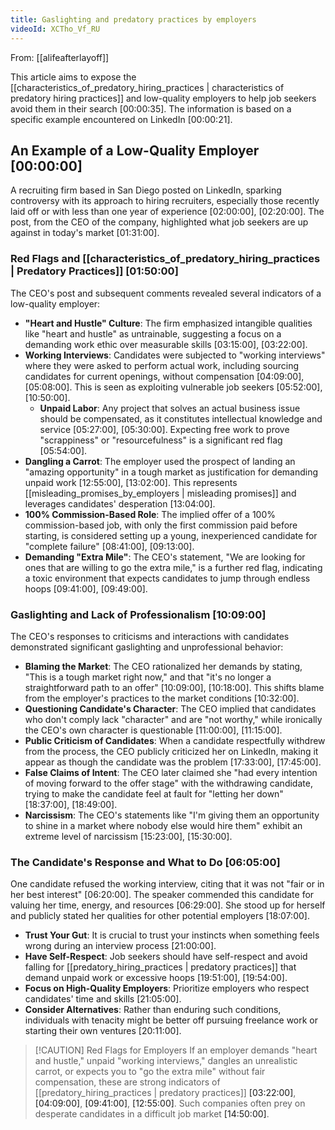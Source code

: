 ```yaml
---
title: Gaslighting and predatory practices by employers
videoId: XCTho_Vf_RU
---
```


From: [[alifeafterlayoff]] <br/> 

This article aims to expose the [[characteristics_of_predatory_hiring_practices | characteristics of predatory hiring practices]] and low-quality employers to help job seekers avoid them in their search <a class="yt-timestamp" data-t="00:00:35">[00:00:35]</a>. The information is based on a specific example encountered on LinkedIn <a class="yt-timestamp" data-t="00:00:21">[00:00:21]</a>.

## An Example of a Low-Quality Employer <a class="yt-timestamp" data-t="00:00:00">[00:00:00]</a>

A recruiting firm based in San Diego posted on LinkedIn, sparking controversy with its approach to hiring recruiters, especially those recently laid off or with less than one year of experience <a class="yt-timestamp" data-t="02:00:00">[02:00:00]</a>, <a class="yt-timestamp" data-t="02:20:00">[02:20:00]</a>. The post, from the CEO of the company, highlighted what job seekers are up against in today's market <a class="yt-timestamp" data-t="01:31:00">[01:31:00]</a>.

### Red Flags and [[characteristics_of_predatory_hiring_practices | Predatory Practices]] <a class="yt-timestamp" data-t="01:50:00">[01:50:00]</a>

The CEO's post and subsequent comments revealed several indicators of a low-quality employer:

*   **"Heart and Hustle" Culture**: The firm emphasized intangible qualities like "heart and hustle" as untrainable, suggesting a focus on a demanding work ethic over measurable skills <a class="yt-timestamp" data-t="03:15:00">[03:15:00]</a>, <a class="yt-timestamp" data-t="03:22:00">[03:22:00]</a>.
*   **Working Interviews**: Candidates were subjected to "working interviews" where they were asked to perform actual work, including sourcing candidates for current openings, without compensation <a class="yt-timestamp" data-t="04:09:00">[04:09:00]</a>, <a class="yt-timestamp" data-t="05:08:00">[05:08:00]</a>. This is seen as exploiting vulnerable job seekers <a class="yt-timestamp" data-t="05:52:00">[05:52:00]</a>, <a class="yt-timestamp" data-t="10:50:00">[10:50:00]</a>.
    *   **Unpaid Labor**: Any project that solves an actual business issue should be compensated, as it constitutes intellectual knowledge and service <a class="yt-timestamp" data-t="05:27:00">[05:27:00]</a>, <a class="yt-timestamp" data-t="05:30:00">[05:30:00]</a>. Expecting free work to prove "scrappiness" or "resourcefulness" is a significant red flag <a class="yt-timestamp" data-t="05:54:00">[05:54:00]</a>.
*   **Dangling a Carrot**: The employer used the prospect of landing an "amazing opportunity" in a tough market as justification for demanding unpaid work <a class="yt-timestamp" data-t="12:55:00">[12:55:00]</a>, <a class="yt-timestamp" data-t="13:02:00">[13:02:00]</a>. This represents [[misleading_promises_by_employers | misleading promises]] and leverages candidates' desperation <a class="yt-timestamp" data-t="13:04:00">[13:04:00]</a>.
*   **100% Commission-Based Role**: The implied offer of a 100% commission-based job, with only the first commission paid before starting, is considered setting up a young, inexperienced candidate for "complete failure" <a class="yt-timestamp" data-t="08:41:00">[08:41:00]</a>, <a class="yt-timestamp" data-t="09:13:00">[09:13:00]</a>.
*   **Demanding "Extra Mile"**: The CEO's statement, "We are looking for ones that are willing to go the extra mile," is a further red flag, indicating a toxic environment that expects candidates to jump through endless hoops <a class="yt-timestamp" data-t="09:41:00">[09:41:00]</a>, <a class="yt-timestamp" data-t="09:49:00">[09:49:00]</a>.

### Gaslighting and Lack of Professionalism <a class="yt-timestamp" data-t="10:09:00">[10:09:00]</a>

The CEO's responses to criticisms and interactions with candidates demonstrated significant gaslighting and unprofessional behavior:

*   **Blaming the Market**: The CEO rationalized her demands by stating, "This is a tough market right now," and that "it's no longer a straightforward path to an offer" <a class="yt-timestamp" data-t="10:09:00">[10:09:00]</a>, <a class="yt-timestamp" data-t="10:18:00">[10:18:00]</a>. This shifts blame from the employer's practices to the market conditions <a class="yt-timestamp" data-t="10:32:00">[10:32:00]</a>.
*   **Questioning Candidate's Character**: The CEO implied that candidates who don't comply lack "character" and are "not worthy," while ironically the CEO's own character is questionable <a class="yt-timestamp" data-t="11:00:00">[11:00:00]</a>, <a class="yt-timestamp" data-t="11:15:00">[11:15:00]</a>.
*   **Public Criticism of Candidates**: When a candidate respectfully withdrew from the process, the CEO publicly criticized her on LinkedIn, making it appear as though the candidate was the problem <a class="yt-timestamp" data-t="17:33:00">[17:33:00]</a>, <a class="yt-timestamp" data-t="17:45:00">[17:45:00]</a>.
*   **False Claims of Intent**: The CEO later claimed she "had every intention of moving forward to the offer stage" with the withdrawing candidate, trying to make the candidate feel at fault for "letting her down" <a class="yt-timestamp" data-t="18:37:00">[18:37:00]</a>, <a class="yt-timestamp" data-t="18:49:00">[18:49:00]</a>.
*   **Narcissism**: The CEO's statements like "I'm giving them an opportunity to shine in a market where nobody else would hire them" exhibit an extreme level of narcissism <a class="yt-timestamp" data-t="15:23:00">[15:23:00]</a>, <a class="yt-timestamp" data-t="15:30:00">[15:30:00]</a>.

### The Candidate's Response and What to Do <a class="yt-timestamp" data-t="06:05:00">[06:05:00]</a>

One candidate refused the working interview, citing that it was not "fair or in her best interest" <a class="yt-timestamp" data-t="06:20:00">[06:20:00]</a>. The speaker commended this candidate for valuing her time, energy, and resources <a class="yt-timestamp" data-t="06:29:00">[06:29:00]</a>. She stood up for herself and publicly stated her qualities for other potential employers <a class="yt-timestamp" data-t="18:07:00">[18:07:00]</a>.

*   **Trust Your Gut**: It is crucial to trust your instincts when something feels wrong during an interview process <a class="yt-timestamp" data-t="21:00:00">[21:00:00]</a>.
*   **Have Self-Respect**: Job seekers should have self-respect and avoid falling for [[predatory_hiring_practices | predatory practices]] that demand unpaid work or excessive hoops <a class="yt-timestamp" data-t="19:51:00">[19:51:00]</a>, <a class="yt-timestamp" data-t="19:54:00">[19:54:00]</a>.
*   **Focus on High-Quality Employers**: Prioritize employers who respect candidates' time and skills <a class="yt-timestamp" data-t="21:05:00">[21:05:00]</a>.
*   **Consider Alternatives**: Rather than enduring such conditions, individuals with tenacity might be better off pursuing freelance work or starting their own ventures <a class="yt-timestamp" data-t="20:11:00">[20:11:00]</a>.

> [!CAUTION] Red Flags for Employers
> If an employer demands "heart and hustle," unpaid "working interviews," dangles an unrealistic carrot, or expects you to "go the extra mile" without fair compensation, these are strong indicators of [[predatory_hiring_practices | predatory practices]] <a class="yt-timestamp" data-t="03:22:00">[03:22:00]</a>, <a class="yt-timestamp" data-t="04:09:00">[04:09:00]</a>, <a class="yt-timestamp" data-t="09:41:00">[09:41:00]</a>, <a class="yt-timestamp" data-t="12:55:00">[12:55:00]</a>. Such companies often prey on desperate candidates in a difficult job market <a class="yt-timestamp" data-t="14:50:00">[14:50:00]</a>.